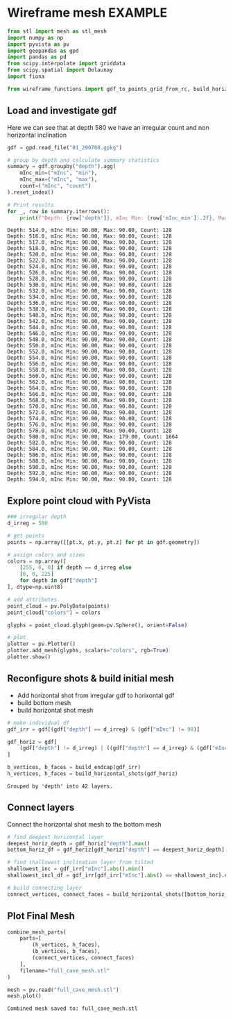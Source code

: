 # Wireframe mesh EXAMPLE


```python
from stl import mesh as stl_mesh
import numpy as np
import pyvista as pv
import geopandas as gpd
import pandas as pd
from scipy.interpolate import griddata
from scipy.spatial import Delaunay
import fiona

from wireframe_functions import gdf_to_points_grid_from_rc, build_horizontal_shots, build_endcap, combine_mesh_parts
```

## Load and investigate gdf

Here we can see that at depth 580 we have an irregular count and non horizontal inclination


```python
gdf = gpd.read_file("01_200708.gpkg")
```


```python
# group by depth and calculate summary statistics
summary = gdf.groupby("depth").agg(
    mInc_min=("mInc", "min"),
    mInc_max=("mInc", "max"),
    count=("mInc", "count")
).reset_index()

# Print results
for _, row in summary.iterrows():
    print(f"Depth: {row['depth']}, mInc Min: {row['mInc_min']:.2f}, Max: {row['mInc_max']:.2f}, Count: {int(row['count'])}")
```

    Depth: 514.0, mInc Min: 90.00, Max: 90.00, Count: 128
    Depth: 516.0, mInc Min: 90.00, Max: 90.00, Count: 128
    Depth: 517.0, mInc Min: 90.00, Max: 90.00, Count: 128
    Depth: 518.0, mInc Min: 90.00, Max: 90.00, Count: 128
    Depth: 520.0, mInc Min: 90.00, Max: 90.00, Count: 128
    Depth: 522.0, mInc Min: 90.00, Max: 90.00, Count: 128
    Depth: 524.0, mInc Min: 90.00, Max: 90.00, Count: 128
    Depth: 526.0, mInc Min: 90.00, Max: 90.00, Count: 128
    Depth: 528.0, mInc Min: 90.00, Max: 90.00, Count: 128
    Depth: 530.0, mInc Min: 90.00, Max: 90.00, Count: 128
    Depth: 532.0, mInc Min: 90.00, Max: 90.00, Count: 128
    Depth: 534.0, mInc Min: 90.00, Max: 90.00, Count: 128
    Depth: 536.0, mInc Min: 90.00, Max: 90.00, Count: 128
    Depth: 538.0, mInc Min: 90.00, Max: 90.00, Count: 128
    Depth: 540.0, mInc Min: 90.00, Max: 90.00, Count: 128
    Depth: 542.0, mInc Min: 90.00, Max: 90.00, Count: 128
    Depth: 544.0, mInc Min: 90.00, Max: 90.00, Count: 128
    Depth: 546.0, mInc Min: 90.00, Max: 90.00, Count: 128
    Depth: 548.0, mInc Min: 90.00, Max: 90.00, Count: 128
    Depth: 550.0, mInc Min: 90.00, Max: 90.00, Count: 128
    Depth: 552.0, mInc Min: 90.00, Max: 90.00, Count: 128
    Depth: 554.0, mInc Min: 90.00, Max: 90.00, Count: 128
    Depth: 556.0, mInc Min: 90.00, Max: 90.00, Count: 128
    Depth: 558.0, mInc Min: 90.00, Max: 90.00, Count: 128
    Depth: 560.0, mInc Min: 90.00, Max: 90.00, Count: 128
    Depth: 562.0, mInc Min: 90.00, Max: 90.00, Count: 128
    Depth: 564.0, mInc Min: 90.00, Max: 90.00, Count: 128
    Depth: 566.0, mInc Min: 90.00, Max: 90.00, Count: 128
    Depth: 568.0, mInc Min: 90.00, Max: 90.00, Count: 128
    Depth: 570.0, mInc Min: 90.00, Max: 90.00, Count: 128
    Depth: 572.0, mInc Min: 90.00, Max: 90.00, Count: 128
    Depth: 574.0, mInc Min: 90.00, Max: 90.00, Count: 128
    Depth: 576.0, mInc Min: 90.00, Max: 90.00, Count: 128
    Depth: 578.0, mInc Min: 90.00, Max: 90.00, Count: 128
    Depth: 580.0, mInc Min: 90.00, Max: 179.00, Count: 1664
    Depth: 582.0, mInc Min: 90.00, Max: 90.00, Count: 128
    Depth: 584.0, mInc Min: 90.00, Max: 90.00, Count: 128
    Depth: 586.0, mInc Min: 90.00, Max: 90.00, Count: 128
    Depth: 588.0, mInc Min: 90.00, Max: 90.00, Count: 128
    Depth: 590.0, mInc Min: 90.00, Max: 90.00, Count: 128
    Depth: 592.0, mInc Min: 90.00, Max: 90.00, Count: 128
    Depth: 594.0, mInc Min: 90.00, Max: 90.00, Count: 128
    

## Explore point cloud with PyVista


```python
### irregular depth
d_irreg = 580

# get points
points = np.array([[pt.x, pt.y, pt.z] for pt in gdf.geometry])

# assign colors and sizes
colors = np.array([
    [255, 0, 0] if depth == d_irreg else
    [0, 0, 225]
    for depth in gdf["depth"]
], dtype=np.uint8)

# add attributes
point_cloud = pv.PolyData(points)
point_cloud["colors"] = colors

glyphs = point_cloud.glyph(geom=pv.Sphere(), orient=False)

# plot
plotter = pv.Plotter()
plotter.add_mesh(glyphs, scalars="colors", rgb=True)
plotter.show()
```





## Reconfigure shots & build initial mesh

- Add horizontal shot from irregular gdf to horixontal gdf
- build bottom mesh
- build horizontal shot mesh


```python
# make individual df
gdf_irr = gdf[(gdf["depth"] == d_irreg) & (gdf["mInc"] != 90)]

gdf_horiz = gdf[
    (gdf["depth"] != d_irreg) | ((gdf["depth"] == d_irreg) & (gdf["mInc"] == 90))
]

b_vertices, b_faces = build_endcap(gdf_irr)
h_vertices, h_faces = build_horizontal_shots(gdf_horiz)
```

    Grouped by 'depth' into 42 layers.
    

## Connect layers

Connect the horizontal shot mesh to the bottom mesh


```python
# find deepest horizontal layer
deepest_horiz_depth = gdf_horiz["depth"].max()
bottom_horiz_df = gdf_horiz[gdf_horiz["depth"] == deepest_horiz_depth]

# find shallowest inclination layer from tilted
shallowest_inc = gdf_irr["mInc"].abs().min()
shallowest_incl_df = gdf_irr[gdf_irr["mInc"].abs() == shallowest_inc].copy()

# build connecting layer
connect_vertices, connect_faces = build_horizontal_shots([bottom_horiz_df, shallowest_incl_df])
```

## Plot Final Mesh


```python
combine_mesh_parts(
    parts=[
        (h_vertices, h_faces),
        (b_vertices, b_faces),
        (connect_vertices, connect_faces)
    ],
    filename="full_cave_mesh.stl"
)

mesh = pv.read("full_cave_mesh.stl")
mesh.plot()
```

    Combined mesh saved to: full_cave_mesh.stl
    


